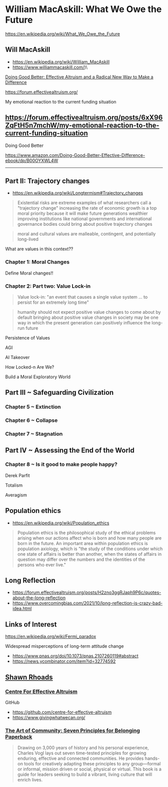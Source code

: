 # William MacAskill: What We Owe the Future

https://en.wikipedia.org/wiki/What_We_Owe_the_Future

## Will MacAskill

* https://en.wikipedia.org/wiki/William_MacAskill
* https://www.williammacaskill.com/)\

[Doing Good Better: Effective Altruism and a Radical New Way to Make a Difference]( https://www.amazon.co.uk/Doing-Good-Better-Effective-Difference/dp/1783350512 )


https://forum.effectivealtruism.org/

My emotional reaction to the current funding situation
## https://forum.effectivealtruism.org/posts/6xX96ZqFtH5n7mchW/my-emotional-reaction-to-the-current-funding-situation


Doing Good Better

https://www.amazon.com/Doing-Good-Better-Effective-Difference-ebook/dp/B00OYXWL4W

***


## Part II: Trajectory changes

* https://en.wikipedia.org/wiki/Longtermism#Trajectory_changes
> Existential risks are extreme examples of what researchers call a "trajectory change"
> increasing the rate of economic growth is a top moral priority because it will make future generations wealthier
> improving institutions like national governments and international governance bodies could bring about positive trajectory changes

> moral and cultural values are malleable, contingent, and potentially long-lived

What are values in this context??

### Chapter 1: Moral Changes
Define Moral changes!!

>

### Chapter 2: Part two: Value Lock-in

> Value lock-in: "an event that causes a single value system ... to persist for an extremely long time"

>humanity should not expect positive value changes to come about by default
>bringing about positive value changes in society may be one way in which the present generation can positively influence the long-run future

Persistence of Values

AGI

AI Takeover

How Locked-n Are We?

Build a Moral Exploratory World

## Part III ~ Safeguarding Civilization

### Chapter 5 ~ Extinction

### Chapter 6 ~ Collapse

### Chapter 7 ~ Stagnation

## Part IV ~ Assessing the End of the World

### Chapter 8 ~ Is it good to make people happy?

Derek Parfit

Totalism

Averagism


## Population ethics

* https://en.wikipedia.org/wiki/Population_ethics

>Population ethics is the philosophical study of the ethical problems arising when our actions affect who is born and how many people are born in the future. An important area within population ethics is population axiology, which is "the study of the conditions under which one state of affairs is better than another, when the states of affairs in question may differ over the numbers and the identities of the persons who ever live."

## Long Reflection

* https://forum.effectivealtruism.org/posts/H2zno3ggRJaph9P6c/quotes-about-the-long-reflection
* https://www.overcomingbias.com/2021/10/long-reflection-is-crazy-bad-idea.html



## Links of Interest

https://en.wikipedia.org/wiki/Fermi_paradox

Widespread misperceptions of long-term attitude change
* https://www.pnas.org/doi/10.1073/pnas.2107260119#abstract
* https://news.ycombinator.com/item?id=32774592

## [Shawn Rhoads](https://shawnrhoads.github.io/)

### [Centre For Effective Altruism](https://www.centreforeffectivealtruism.org/)

GitHub

* https://github.com/centre-for-effective-altruism
* https://www.givingwhatwecan.org/

### [The Art of Community: Seven Principles for Belonging Paperback ](https://www.amazon.com/Art-Community-Seven-Principles-Belonging/dp/1626568413/ref%3Dasc_df_1626568413)
>Drawing on 3,000 years of history and his personal experience, Charles Vogl lays out seven time-tested principles for growing enduring, effective and connected communities. He provides hands-on tools for creatively adapting these principles to any group—formal or informal, mission driven or social, physical or virtual. This book is a guide for leaders seeking to build a vibrant, living culture that will enrich lives.
